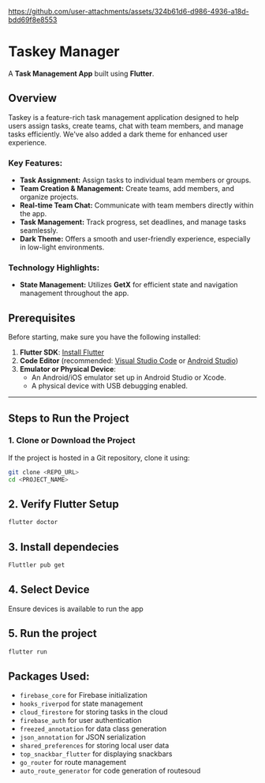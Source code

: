 

https://github.com/user-attachments/assets/324b61d6-d986-4936-a18d-bdd69f8e8553

# Taskey Manager

A **Task Management App** built using **Flutter**.

## Overview

Taskey is a feature-rich task management application designed to help users assign tasks, create teams, chat with team members, and manage tasks efficiently. We've also added a dark theme for enhanced user experience.

### Key Features:
- **Task Assignment:** Assign tasks to individual team members or groups.
- **Team Creation & Management:** Create teams, add members, and organize projects.
- **Real-time Team Chat:** Communicate with team members directly within the app.
- **Task Management:** Track progress, set deadlines, and manage tasks seamlessly.
- **Dark Theme:** Offers a smooth and user-friendly experience, especially in low-light environments.

### Technology Highlights:
- **State Management:** Utilizes **GetX** for efficient state and navigation management throughout the app.

## **Prerequisites**
Before starting, make sure you have the following installed:

1. **Flutter SDK**: [Install Flutter](https://flutter.dev/docs/get-started/install)
2. **Code Editor** (recommended: [Visual Studio Code](https://code.visualstudio.com/) or [Android Studio](https://developer.android.com/studio))
3. **Emulator or Physical Device**:
   - An Android/iOS emulator set up in Android Studio or Xcode.
   - A physical device with USB debugging enabled.

---

## **Steps to Run the Project**

### 1. **Clone or Download the Project**
If the project is hosted in a Git repository, clone it using:
```bash
git clone <REPO_URL>
cd <PROJECT_NAME>
```
## 2.  Verify Flutter Setup
```bash
flutter doctor
```

## 3. Install dependecies
```bash
Fluttler pub get
```

## 4. Select Device 
Ensure devices is available to run the app

## 5. Run the project
```bash
flutter run
```
## Packages Used:
- `firebase_core` for Firebase initialization
- `hooks_riverpod` for state management
- `cloud_firestore` for storing tasks in the cloud
- `firebase_auth` for user authentication
- `freezed_annotation` for data class generation
- `json_annotation` for JSON serialization
- `shared_preferences` for storing local user data
- `top_snackbar_flutter` for displaying snackbars
- `go_router` for route management
- `auto_route_generator` for code generation of routesoud
